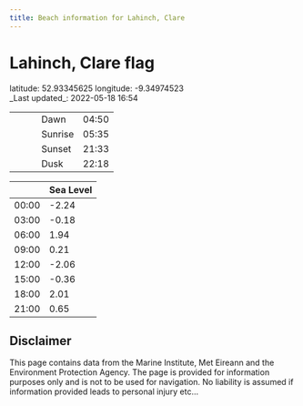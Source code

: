 ```yaml
---
title: Beach information for Lahinch, Clare
---
```

# Lahinch, Clare <span class="material-icons blue-flag">flag</span>

<div class="location-info">latitude: 52.93345625 longitude: -9.34974523</div>
<div class="met-eireann-warnings"></div>
_Last updated_: 2022-05-18 16:54

|   |   |   |   |   |
|---|---|---|---|---|
|   |   |   | Dawn  | 04:50 |
|   |   |   | Sunrise  | 05:35 |
|   |   |   | Sunset  | 21:33 |
|   |   |   | Dusk  | 22:18 |

<div></div>

|   | Sea Level  |
|---|---|
| 00:00 | -2.24 |
| 03:00 | -0.18 |
| 06:00 | 1.94 |
| 09:00 | 0.21 |
| 12:00 | -2.06 |
| 15:00 | -0.36 |
| 18:00 | 2.01 |
| 21:00 | 0.65 |

## Disclaimer

This page contains data from the Marine Institute,
Met Eireann and the Environment Protection Agency. The page is provided for
information purposes only and is not to be used for navigation. No liability
is assumed if information provided leads to personal injury etc...
